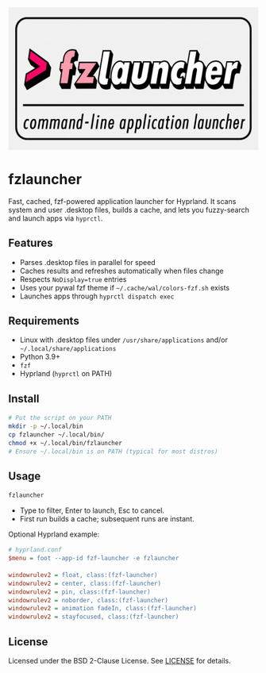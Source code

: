 ![fzlauncher logo](logo.png)

# fzlauncher

Fast, cached, fzf-powered application launcher for Hyprland. It scans system and user .desktop files, builds a cache, and lets you fuzzy-search and launch apps via `hyprctl`.

## Features

- Parses .desktop files in parallel for speed
- Caches results and refreshes automatically when files change
- Respects `NoDisplay=true` entries
- Uses your pywal fzf theme if `~/.cache/wal/colors-fzf.sh` exists
- Launches apps through `hyprctl dispatch exec`

## Requirements

- Linux with .desktop files under `/usr/share/applications` and/or `~/.local/share/applications`
- Python 3.9+
- `fzf`
- Hyprland (`hyprctl` on PATH)

## Install

```bash
# Put the script on your PATH
mkdir -p ~/.local/bin
cp fzlauncher ~/.local/bin/
chmod +x ~/.local/bin/fzlauncher
# Ensure ~/.local/bin is on PATH (typical for most distros)
```

## Usage

```bash
fzlauncher
```

- Type to filter, Enter to launch, Esc to cancel.
- First run builds a cache; subsequent runs are instant.

Optional Hyprland example:

```ini
# hyprland.conf
$menu = foot --app-id fzf-launcher -e fzlauncher

windowrulev2 = float, class:(fzf-launcher)
windowrulev2 = center, class:(fzf-launcher)
windowrulev2 = pin, class:(fzf-launcher)
windowrulev2 = noborder, class:(fzf-launcher)
windowrulev2 = animation fadeIn, class:(fzf-launcher)
windowrulev2 = stayfocused, class:(fzf-launcher)
```

## License

Licensed under the BSD 2-Clause License. See [LICENSE](LICENSE) for details.
